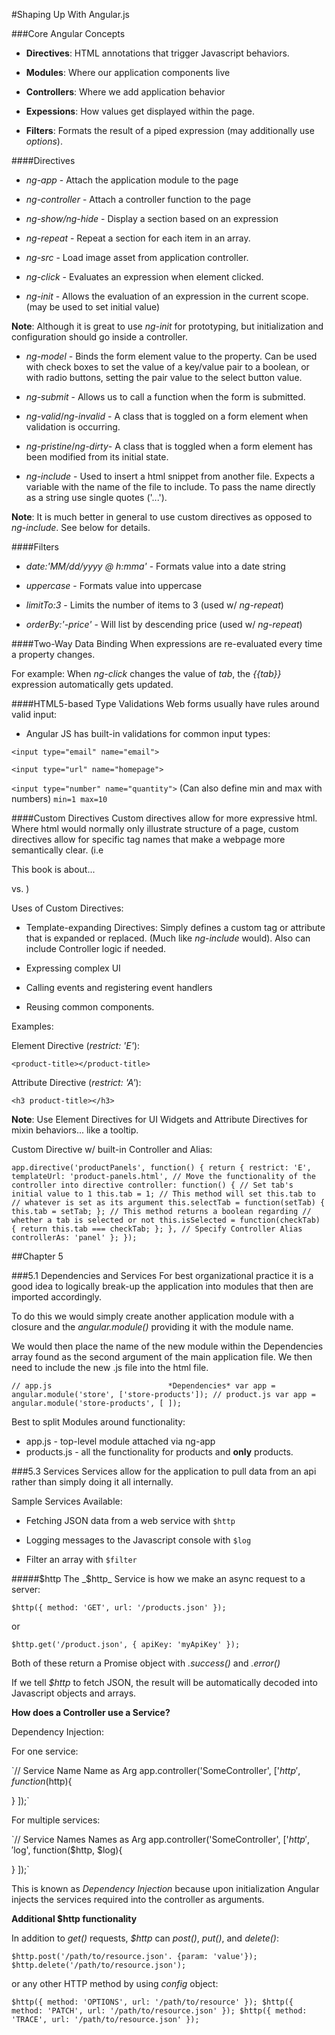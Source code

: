 #Shaping Up With Angular.js

###Core Angular Concepts

  * **Directives**: HTML annotations that trigger Javascript behaviors.

  * **Modules**: Where our application components live

  * **Controllers**: Where we add application behavior

  * **Expessions**: How values get displayed within the page.

  * **Filters**: Formats the result of a piped expression (may additionally use _options_).

####Directives

  * _ng-app_ - Attach the application module to the page

  * _ng-controller_ - Attach a controller function to the page

  * _ng-show/ng-hide_ - Display a section based on an expression

  * _ng-repeat_ - Repeat a section for each item in an array.

  * _ng-src_ - Load image asset from application controller.

  * _ng-click_ - Evaluates an expression when element clicked.

  * _ng-init_ - Allows the evaluation of an expression in the current scope. (may be used to set initial value)

  **Note**: Although it is great to use _ng-init_ for prototyping, but initialization and configuration should go inside a controller.

  * _ng-model_ - Binds the form element value to the property. Can be used with check boxes to set the value of a key/value pair to a boolean, or with radio buttons, setting the pair value to the select button value.

  * _ng-submit_ - Allows us to call a function when the form is submitted.

  * _ng-valid_/_ng-invalid_ - A class that is toggled on a form element when validation is occurring.

  * _ng-pristine_/_ng-dirty_- A class that is toggled when a form element has been modified from its initial state.

  * _ng-include_ - Used to insert a html snippet from another file. Expects a variable with the name of the file to include. To pass the name directly as a string use single quotes ('...').

  **Note**: It is much better in general to use custom directives as opposed to _ng-include_. See below for details.

####Filters

  * _date:'MM/dd/yyyy @ h:mma'_ - Formats value into a date string

  * _uppercase_ - Formats value into uppercase

  * _limitTo:3_ - Limits the number of items to 3 (used w/ _ng-repeat_)

  * _orderBy:'-price'_ - Will list by descending price (used w/ _ng-repeat_)

####Two-Way Data Binding
When expressions are re-evaluated every time a property changes.

For example: When _ng-click_ changes the value of _tab_, the _{{tab}}_ expression automatically gets updated.

####HTML5-based Type Validations
Web forms usually have rules around valid input:
  * Angular JS has built-in validations for common input types:

  `<input type="email" name="email">`

  `<input type="url" name="homepage">`

  `<input type="number" name="quantity">`
  (Can also define min and max with numbers)
  `min=1 max=10`

####Custom Directives
Custom directives allow for more expressive html. Where html would normally only illustrate structure of a page, custom directives allow for specific tag names that make a webpage more semantically clear. (i.e <p>This book is about...</p> vs. <synopsis></synopsis>)

Uses of Custom Directives:

  - Template-expanding Directives: Simply defines a custom tag or attribute that is expanded or replaced. (Much like _ng-include_ would). Also can include Controller logic if needed.

  - Expressing complex UI

  - Calling events and registering event handlers

  - Reusing common components.

Examples:

Element Directive (_restrict: 'E'_):

`<product-title></product-title>`

Attribute Directive (_restrict: 'A'_):

`<h3 product-title></h3>`

**Note**: Use Element Directives for UI Widgets and Attribute Directives for mixin behaviors... like a tooltip.

Custom Directive w/ built-in Controller and Alias:

`app.directive('productPanels', function() {
  return {
    restrict: 'E',
    templateUrl: 'product-panels.html',
    // Move the functionality of the controller into directive
    controller: function() {
      // Set tab's initial value to 1
      this.tab = 1;
      // This method will set this.tab to
      // whatever is set as its argument
      this.selectTab = function(setTab) {
        this.tab = setTab;
      };
      // This method returns a boolean regarding
      // whether a tab is selected or not
      this.isSelected = function(checkTab) {
        return this.tab === checkTab;
      };
    },
    // Specify Controller Alias
    controllerAs: 'panel'
  };
});`

##Chapter 5

###5.1 Dependencies and Services
For best organizational practice it is a good idea to logically break-up the application into modules that then are imported accordingly.

To do this we would simply create another application module with a closure and the _angular.module()_ providing it with the module name.

We would then place the name of the new module within the Dependencies array found as the second argument of the main application file. We then need to include the new .js file into the html file.

`// app.js                          *Dependencies*
var app = angular.module('store', ['store-products']);
// product.js
var app = angular.module('store-products', [ ]);
`

Best to split Modules around functionality:

 * app.js - top-level module attached via ng-app
 * products.js - all the functionality for products and **only** products.


###5.3 Services
Services allow for the application to pull data from an api rather than simply doing it all internally.

Sample Services Available:

  * Fetching JSON data from a web service with `$http`

  * Logging messages to the Javascript console with `$log`

  * Filter an array with `$filter`

#####$http
The _$http_ Service is how we make an async request to a server:

  `$http({ method: 'GET', url: '/products.json' });`

  or

  `$http.get('/product.json', { apiKey: 'myApiKey' });`

Both of these return a Promise object with _.success()_ and _.error()_

If we tell _$http_ to fetch JSON, the result will be automatically decoded into Javascript objects and arrays.

**How does a Controller use a Service?**

Dependency Injection:

For one service:

`//                             Service Name     Name as Arg
app.controller('SomeController', ['$http', function($http){

} ]);`

For multiple services:

`//                               Service Names             Names as Arg
app.controller('SomeController', ['$http', '$log', function($http, $log){

} ]);`

This is known as _Dependency Injection_ because upon initialization Angular injects the services required into the controller as arguments.

**Additional $http functionality**

In addition to _get()_ requests, _$http_ can _post()_, _put()_, and _delete()_:

`$http.post('/path/to/resource.json'. {param: 'value'});
$http.delete('/path/to/resource.json');
`

or any other HTTP method by using _config_ object:

`$http({ method: 'OPTIONS', url: '/path/to/resource' });
$http({ method: 'PATCH', url: '/path/to/resource.json' });
$http({ method: 'TRACE', url: '/path/to/resource.json' });
`
